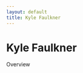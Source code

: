 ```yaml
---
layout: default
title: Kyle Faulkner
---
```


<div class="container-fluid bg-3 text-center">
	<h1>Kyle Faulkner</h1>
	<p>Overview</p>
</div>

